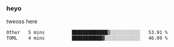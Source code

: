 ### heyo
tweoss here

<!--START_SECTION:waka-->

```txt
Other   5 mins          █████████████▒░░░░░░░░░░░   53.91 %
TOML    4 mins          ███████████▓░░░░░░░░░░░░░   46.09 %
```

<!--END_SECTION:waka-->

<!--
**Tweoss/tweoss** is a ✨ _special_ ✨ repository because its `README.md` (this file) appears on your GitHub profile.

Here are some ideas to get you started:

- 🔭 I’m currently working on ...
- 🌱 I’m currently learning ...
- 👯 I’m looking to collaborate on ...
- 🤔 I’m looking for help with ...
- 💬 Ask me about ...
- 📫 How to reach me: ...
- 😄 Pronouns: ...
- ⚡ Fun fact: ...
-->

